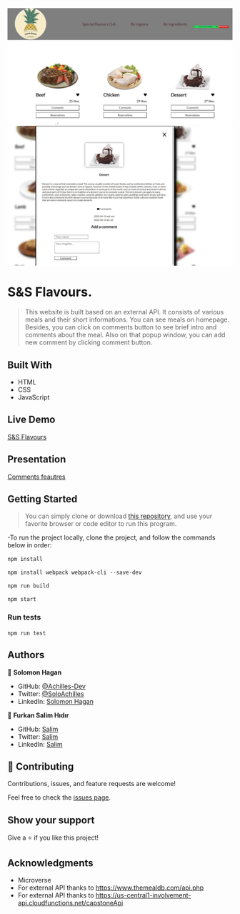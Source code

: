 ![ScreenShot](/src/assets/images/projectscreenshot1.JPG)
![ScreenShot](/src/assets/images/projectscreenshot2.JPG)
# S&S Flavours.

> This website is built based on an external API. It consists of various meals and their short informations. You can see meals on homepage. Besides, you can click on comments button to see brief intro and comments about the meal. Also on that popup window, you can add new comment by clicking comment button.

## Built With

- HTML
- CSS
- JavaScript

## Live Demo

[S&S Flavours](https://fsher07.github.io/JavaScript-group-capstone/dist)

## Presentation
[Comments feautres](https://www.loom.com/share/607bc1f58ed64c8a9bc48305898c156f)
## Getting Started

> You can simply clone or download [this repository](https://github.com/Fsher07/JavaScript-group-capstone.git), and use your favorite browser or code editor to run this program.

-To run the project locally, clone the project, and follow the commands below in order:

```
npm install
```

```
npm install webpack webpack-cli --save-dev
```
```
npm run build
```
```
npm start
```
### Run tests

```
npm run test
```
## Authors

👤 **Solomon Hagan**

- GitHub: [@Achilles-Dev](https://github.com/Achilles-Dev/)
- Twitter: [@SoloAchilles](https://twitter.com/SoloAchilles/)
- LinkedIn: [Solomon Hagan](https://www.linkedin.com/in/solomon-hagan-b51693138/)


👤 **Furkan Salim Hıdır**

- GitHub: [Salim](https://github.com/Fsher07)
- Twitter: [Salim](https://twitter.com/furkansalimhdr1)
- LinkedIn: [Salim](https://www.linkedin.com/in/furkan-salim-h%C4%B1d%C4%B1r-3441ab1b2/)

## 🤝 Contributing

Contributions, issues, and feature requests are welcome!

Feel free to check the [issues page](https://github.com/Fsher07/JavaScript-group-capstone/issues).

## Show your support

Give a ⭐️ if you like this project!

## Acknowledgments

- Microverse
- For external API thanks to https://www.themealdb.com/api.php
- For external API thanks to https://us-central1-involvement-api.cloudfunctions.net/capstoneApi
